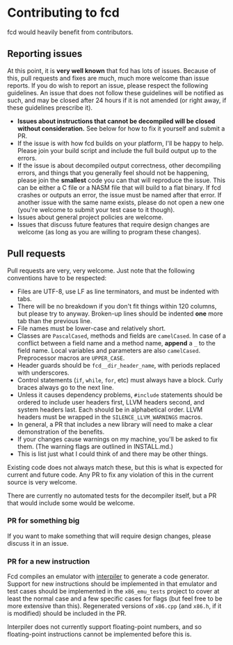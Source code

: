 # Contributing to fcd

fcd would heavily benefit from contributors.

## Reporting issues

At this point, it is **very well known** that fcd has lots of issues. Because of this,
pull requests and fixes are much, much more welcome than issue reports. If you do wish to
report an issue, please respect the following guidelines. An issue that does not follow
these guidelines will be notified as such, and may be closed after 24 hours if it is not
amended (or right away, if these guidelines prescribe it).

*	**Issues about instructions that cannot be decompiled will be closed without
	consideration.** See below for how to fix it yourself and submit a PR.
*	If the issue is with how fcd builds on your platform, I'll be happy to help. Please
	join your build script and include the full build output up to the errors.
*	If the issue is about decompiled output correctness, other decompiling errors, and
	things that you generally feel should not be happening, please join the **smallest**
	code you can that will reproduce the issue. This can be either a C file or a NASM file
	that will build to a flat binary. If fcd crashes or outputs an error, the issue must
	be named after that error. If another issue with the same name exists, please do not
	open a new one (you're welcome to submit your test case to it though).
*	Issues about general project policies are welcome.
*	Issues that discuss future features that require design changes are welcome (as long
	as you are willing to program these changes).

## Pull requests

Pull requests are very, very welcome. Just note that the following conventions have to be
respected:

*	Files are UTF-8, use LF as line terminators, and must be indented with tabs.
*	There will be no breakdown if you don't fit things within 120 columns, but please try
	to anyway. Broken-up lines should be indented **one** more tab than the previous line.
*	File names must be lower-case and relatively short.
*	Classes are `PascalCased`, methods and fields are `camelCased`. In case of a conflict
	between a field name and a method name, **append** a `_` to the field name. Local
	variables and parameters are also `camelCased`. Preprocessor macros are `UPPER_CASE`.
*	Header guards should be `fcd__dir_header_name`, with periods replaced with
	underscores.
*	Control statements (`if`, `while`, `for`, etc) must always have a block. Curly
	braces always go to the next line.
*	Unless it causes dependency problems, `#include` statements should be ordered to
	include user headers first, LLVM headers second, and system headers last. Each should
	be in alphabetical order. LLVM headers must be wrapped in the `SILENCE_LLVM_WARNINGS`
	macros.
*	In general, a PR that includes a new library will need to make a clear demonstration
	of the benefits.
*	If your changes cause warnings on my machine, you'll be asked to fix them. (The
	warning flags are outlined in INSTALL.md.)
*	This is list just what I could think of and there may be other things.

Existing code does not always match these, but this is what is expected for current and
future code. Any PR to fix any violation of this in the current source is very welcome.

There are currently no automated tests for the decompiler itself, but a PR that would
include some would be welcome.

### PR for something big

If you want to make something that will require design changes, please discuss it in an
issue.

### PR for a new instruction

Fcd compiles an emulator with [interpiler][1] to generate a code generator. Support for
new instructions should be implemented in that emulator and test cases should be
implemented in the `x86_emu_tests` project to cover at least the normal case and a few
specific cases for flags (but feel free to be more extensive than this). Regenerated
versions of `x86.cpp` (and `x86.h`, if it is modified) should be included in the PR.

Interpiler does not currently support floating-point numbers, and so floating-point
instructions cannot be implemented before this is.

  [1]: https://github.com/zneak/interpiler